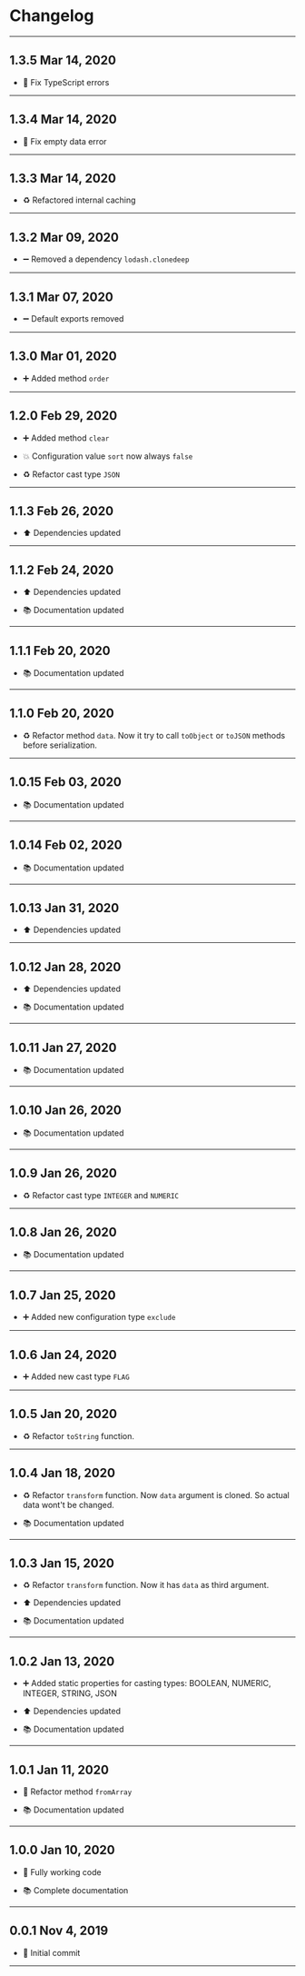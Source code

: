 # Changelog

---

## 1.3.5 Mar 14, 2020

-   🐛 Fix TypeScript errors

---

## 1.3.4 Mar 14, 2020

-   🐛 Fix empty data error

---

## 1.3.3 Mar 14, 2020

-   ♻️ Refactored internal caching

---

## 1.3.2 Mar 09, 2020

-   ➖ Removed a dependency `lodash.clonedeep`

---

## 1.3.1 Mar 07, 2020

-   ➖ Default exports removed

---

## 1.3.0 Mar 01, 2020

-   ➕ Added method `order`

---

## 1.2.0 Feb 29, 2020

-   ➕ Added method `clear`

-   💥 Configuration value `sort` now always `false`

-   ♻️ Refactor cast type `JSON`

---

## 1.1.3 Feb 26, 2020

-   ⬆️ Dependencies updated

---

## 1.1.2 Feb 24, 2020

-   ⬆️ Dependencies updated

-   📚 Documentation updated

---

## 1.1.1 Feb 20, 2020

-   📚 Documentation updated

---

## 1.1.0 Feb 20, 2020

-   ♻️ Refactor method `data`. Now it try to call `toObject` or `toJSON` methods before serialization.

---

## 1.0.15 Feb 03, 2020

-   📚 Documentation updated

---

## 1.0.14 Feb 02, 2020

-   📚 Documentation updated

---

## 1.0.13 Jan 31, 2020

-   ⬆️ Dependencies updated

---

## 1.0.12 Jan 28, 2020

-   ⬆️ Dependencies updated

-   📚 Documentation updated

---

## 1.0.11 Jan 27, 2020

-   📚 Documentation updated

---

## 1.0.10 Jan 26, 2020

-   📚 Documentation updated

---

## 1.0.9 Jan 26, 2020

-   ♻️ Refactor cast type `INTEGER` and `NUMERIC`

---

## 1.0.8 Jan 26, 2020

-   📚 Documentation updated

---

## 1.0.7 Jan 25, 2020

-   ➕ Added new configuration type `exclude`

---

## 1.0.6 Jan 24, 2020

-   ➕ Added new cast type `FLAG`

---

## 1.0.5 Jan 20, 2020

-   ♻️ Refactor `toString` function.

---

## 1.0.4 Jan 18, 2020

-   ♻️ Refactor `transform` function. Now `data` argument is cloned. So actual data wont't be changed.

-   📚 Documentation updated

---

## 1.0.3 Jan 15, 2020

-   ♻️ Refactor `transform` function. Now it has `data` as third argument.

-   ⬆️ Dependencies updated

-   📚 Documentation updated

---

## 1.0.2 Jan 13, 2020

-   ➕ Added static properties for casting types: BOOLEAN, NUMERIC, INTEGER, STRING, JSON

-   ⬆️ Dependencies updated

-   📚 Documentation updated

---

## 1.0.1 Jan 11, 2020

-   🔨 Refactor method `fromArray`

-   📚 Documentation updated

---

## 1.0.0 Jan 10, 2020

-   🎉 Fully working code

-   📚 Complete documentation

---

## 0.0.1 Nov 4, 2019

-   🎉 Initial commit

---
